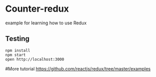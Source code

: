 # Counter-redux
example for learning how to use Redux

## Testing
```
npm install
npm start
open http://localhost:3000
```

#More tutorial
https://github.com/reactjs/redux/tree/master/examples




